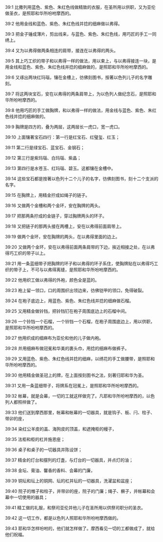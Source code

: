 <a id="1"></a>39:1  比撒列用蓝色、紫色、朱红色线做精致的衣服，在圣所用以供职，又为亚伦做圣衣，是照耶和华所吩咐摩西的。  

<a id="2"></a>39:2  他用金线和蓝色、紫色、朱红色线并捻的细麻做以弗得。　  

<a id="3"></a>39:3  把金子锤成薄片，剪出线来，与蓝色、紫色、朱红色线，用巧匠的手工一同绣上。  

<a id="4"></a>39:4  又为以弗得做两条相连的肩带，接连在以弗得的两头。  

<a id="5"></a>39:5  其上巧工织的带子和以弗得一样的做法，用以束上，与以弗得接连一块，是用金线和蓝色、紫色、朱红色线并捻的细麻做的，是照耶和华所吩咐摩西的。  

<a id="6"></a>39:6  又琢出两块红玛瑙，镶在金槽上，彷佛刻图书，按著以色列儿子的名字雕刻。  

<a id="7"></a>39:7  将这两块宝石，安在以弗得的两条肩带上，为以色列人做纪念石，是照耶和华所吩咐摩西的。  

<a id="8"></a>39:8  他用巧匠的手工做胸牌，和以弗得一样的做法，用金线与蓝色、紫色、朱红色线并捻的细麻做的。  

<a id="9"></a>39:9  胸牌是四方的，叠为两层，这两层长一虎口，宽一虎口。  

<a id="10"></a>39:10  上面镶著宝石四行：第一行是红宝石、红璧玺、红玉；  

<a id="11"></a>39:11  第二行是绿宝石、蓝宝石、金钢石；  

<a id="12"></a>39:12  第三行是紫玛瑙、白玛瑙、紫晶；  

<a id="13"></a>39:13  第四行是水苍玉、红玛瑙、碧玉。这都镶在金槽中。  

<a id="14"></a>39:14  这些宝石都是按著以色列十二个儿子的名字，彷佛刻图书，刻十二个支派的名字。  

<a id="15"></a>39:15  在胸牌上，用精金拧成如绳子的链子。  

<a id="16"></a>39:16  又做两个金槽和两个金环，安在胸牌的两头。  

<a id="17"></a>39:17  把那两条拧成的金链子，穿过胸牌两头的环子。  

<a id="18"></a>39:18  又把链子的那两头接在两槽上，安在以弗得前面肩带上。  

<a id="19"></a>39:19  做两个金环，安在胸牌的两头，在以弗得里面的边上。  

<a id="20"></a>39:20  又做两个金环，安在以弗得前面两条肩带的下边，挨近相接之处，在以弗得巧工织的带子以上。  

<a id="21"></a>39:21  用一条蓝细带子把胸牌的环子和以弗得的环子系住，使胸牌贴在以弗得巧工织的带子上，不可与以弗得离缝，是照耶和华所吩咐摩西的。  

<a id="22"></a>39:22  他用织工做以弗得的外袍，颜色全是蓝的。  

<a id="23"></a>39:23  袍上留一领口，口的周围织出领边来，彷佛铠甲的领口，免得破裂。　  

<a id="24"></a>39:24  在袍子底边上，用蓝色、紫色、朱红色线并捻的细麻做石榴。　  

<a id="25"></a>39:25  又用精金做铃铛，把铃铛钉在袍子周围底边上的石榴中间。  

<a id="26"></a>39:26  一个铃铛一个石榴，一个铃铛一个石榴，在袍子周围底边上，用以供职，是照耶和华所吩咐摩西的。  

<a id="27"></a>39:27  他用织成的细麻布为亚伦和他的儿子做内袍。  

<a id="28"></a>39:28  并用细麻布做冠冕和华美的裹头巾，用捻的细麻布做裤子。  

<a id="29"></a>39:29  又用蓝色、紫色、朱红色线并捻的细麻，以绣花的手工做腰带，是照耶和华所吩咐摩西的。  

<a id="30"></a>39:30  他用精金做圣冠上的牌，在上面按刻图书之法，刻著归耶和华为圣。  

<a id="31"></a>39:31  又用一条蓝细带子，将牌系在冠冕上，是照耶和华所吩咐摩西的。  

<a id="32"></a>39:32  帐幕，就是会幕，一切的工就这样做完了。凡耶和华所吩咐摩西的，以色列人都照样做了。  

<a id="33"></a>39:33  他们送到摩西那里，帐幕和帐幕的一切器具，就是钩子、板、闩、柱子、带卯的座，  

<a id="34"></a>39:34  染红公羊皮的盖、海狗皮的顶盖，和遮掩柜的幔子，  

<a id="35"></a>39:35  法柜和柜的杠并施恩座；  

<a id="36"></a>39:36  桌子和桌子的一切器具并陈设饼；  

<a id="37"></a>39:37  精金的灯台和摆列的灯盏，与灯台的一切器具，并点灯的油；  

<a id="38"></a>39:38  金坛、膏油、馨香的香料、会幕的门廉，  

<a id="39"></a>39:39  铜坛和坛上的铜网、坛的杠并坛的一切器具，洗濯盆和盆座；  

<a id="40"></a>39:40  院子的帷子和柱子，并带卯的座，院子的门廉；绳子、橛子，并帐幕和会幕中一切使用的器具；  

<a id="41"></a>39:41  精工做的礼服，和祭司亚伦并他儿子在圣所用以供祭司职分的圣衣。  

<a id="42"></a>39:42  这一切工作，都是以色列人照耶和华所吩咐摩西做的。  

<a id="43"></a>39:43  耶和华怎样吩咐的，他们就怎样做了。摩西看见一切的工都做成了，就给他们祝福。  
